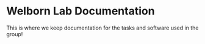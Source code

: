 # Welborn Lab Documentation

This is where we keep documentation for the tasks and software used in the group!


